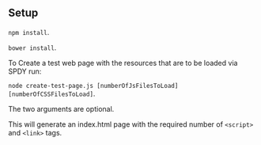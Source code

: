 Setup
-----

<code>npm install</code>.

<code>bower install</code>.

To Create a test web page with the resources that are to be loaded via SPDY run:

<code>node create-test-page.js [numberOfJsFilesToLoad] [numberOfCSSFilesToLoad]</code>.

The two arguments are optional.

This will generate an index.html page with the required number of <code>&lt;script&gt;</code>
and <code>&lt;link&gt;</code> tags.